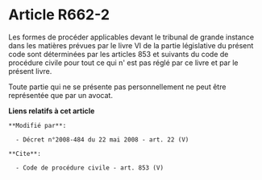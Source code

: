 # Article R662-2

Les formes de procéder applicables devant le tribunal de grande instance dans les matières prévues par le livre VI de la
partie législative du présent code sont déterminées par les articles 853 et suivants du code de procédure civile pour tout ce
qui n' est pas réglé par ce livre et par le présent livre. 

Toute partie qui ne se présente pas personnellement ne peut être représentée que par un avocat.

**Liens relatifs à cet article**

	**Modifié par**:

	  - Décret n°2008-484 du 22 mai 2008 - art. 22 (V)

	**Cite**:

	  - Code de procédure civile - art. 853 (V)
